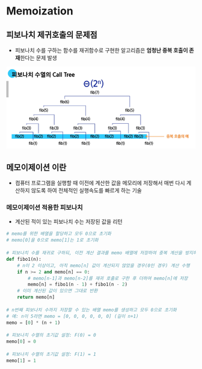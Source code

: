 # Memoization

## 피보나치 제귀호출의 문제점

- 피보나치 수를 구하는 함수를 재귀함수로 구현한 알고리즘은 **엄청난 중복 호출이 존재**한다는 문제 발생



![img_7.png](img/img_7.png)

 ## 메모이제이션 이란
- 컴퓨터 프로그램을 실행할 때 이전에 계산한 값을 메모리에 저장해서 매번 다시 계산하지 않도록 하여 전체적인 실행속도를 빠르게 하는 기술

### 메모이제이션 적용한 피보나치
- 계산된 적이 있는 피보나치 수는 저장된 값을 리턴

```python
# memo를 위한 배열을 할당하고 모두 0으로 초기화
# memo[0]을 0으로 memo[1]는 1로 초기화

# 피보나치 수를 재귀로 구하되, 이전 계산 결과를 memo 배열에 저장하여 중복 계산을 방지하는 함수
def fibo1(n):
    # n이 2 이상이고, 아직 memo[n] 값이 계산되지 않았을 경우(0인 경우) 계산 수행
    if n >= 2 and memo[n] == 0:
        # memo[n-1]과 memo[n-2]를 재귀 호출로 구한 후 더하여 memo[n]에 저장
        memo[n] = fibo1(n - 1) + fibo1(n - 2)
    # 이미 계산된 값이 있으면 그대로 반환
    return memo[n]

# n번째 피보나치 수까지 저장할 수 있는 배열 memo를 생성하고 모두 0으로 초기화
# 예: n이 5라면 memo = [0, 0, 0, 0, 0, 0] (길이 n+1)
memo = [0] * (n + 1)

# 피보나치 수열의 초기값 설정: F(0) = 0
memo[0] = 0

# 피보나치 수열의 초기값 설정: F(1) = 1
memo[1] = 1


```

